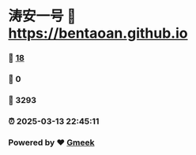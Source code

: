 # 涛安一号 :link: https://bentaoan.github.io 
### :page_facing_up: [18](https://bentaoan.github.io/tag.html) 
### :speech_balloon: 0 
### :hibiscus: 3293 
### :alarm_clock: 2025-03-13 22:45:11 
### Powered by :heart: [Gmeek](https://github.com/Meekdai/Gmeek)
